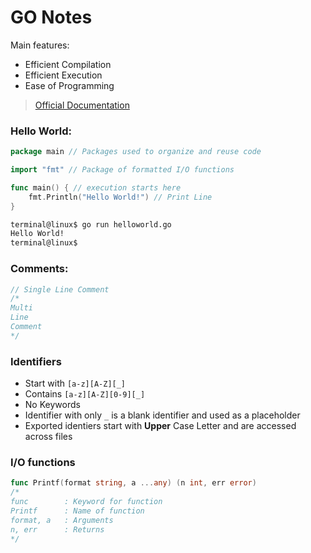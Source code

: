 # GO Notes

Main features:
- Efficient Compilation
- Efficient Execution
- Ease of Programming

> [Official Documentation](https://go.dev/doc/)

### Hello World:
```go
package main // Packages used to organize and reuse code

import "fmt" // Package of formatted I/O functions

func main() { // execution starts here
    fmt.Println("Hello World!") // Print Line
}
```
```sh
terminal@linux$ go run helloworld.go
Hello World!
terminal@linux$ 
```

### Comments:
```go
// Single Line Comment
/*
Multi 
Line
Comment
*/
```

### Identifiers
- Start with `[a-z][A-Z][_]`
- Contains `[a-z][A-Z][0-9][_]`
- No Keywords
- Identifier with only `_` is a blank identifier and used as a placeholder
- Exported identiers start with **Upper** Case Letter and are accessed across files

### I/O functions

```go
func Printf(format string, a ...any) (n int, err error)
/*
func        : Keyword for function
Printf      : Name of function
format, a   : Arguments
n, err      : Returns
*/
```